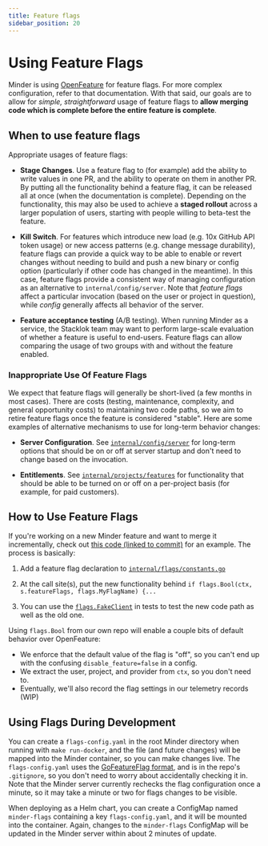 ```yaml
---
title: Feature flags
sidebar_position: 20
---
```


# Using Feature Flags

Minder is using [OpenFeature](https://openfeature.dev/) for feature flags. For
more complex configuration, refer to that documentation. With that said, our
goals are to allow for _simple, straightforward_ usage of feature flags to
**allow merging code which is complete before the entire feature is complete**.

## When to use feature flags

Appropriate usages of feature flags:

- **Stage Changes**. Use a feature flag to (for example) add the ability to
  write values in one PR, and the ability to operate on them in another PR. By
  putting all the functionality behind a feature flag, it can be released all at
  once (when the documentation is complete). Depending on the functionality,
  this may also be used to achieve a **staged rollout** across a larger
  population of users, starting with people willing to beta-test the feature.

- **Kill Switch**. For features which introduce new load (e.g. 10x GitHub API
  token usage) or new access patterns (e.g. change message durability), feature
  flags can provide a quick way to be able to enable or revert changes without
  needing to build and push a new binary or config option (particularly if other
  code has changed in the meantime). In this case, feature flags provide a
  consistent way of managing configuration as an alternative to
  `internal/config/server`. Note that _feature flags_ affect a particular
  invocation (based on the user or project in question), while _config_
  generally affects all behavior of the server.

- **Feature acceptance testing** (A/B testing). When running Minder as a
  service, the Stacklok team may want to perform large-scale evaluation of
  whether a feature is useful to end-users. Feature flags can allow comparing
  the usage of two groups with and without the feature enabled.

### Inappropriate Use Of Feature Flags

We expect that feature flags will generally be short-lived (a few months in most
cases). There are costs (testing, maintenance, complexity, and general
opportunity costs) to maintaining two code paths, so we aim to retire feature
flags once the feature is considered "stable". Here are some examples of
alternative mechanisms to use for long-term behavior changes:

- **Server Configuration**. See
  [`internal/config/server`](https://github.com/mindersec/minder/tree/main/internal/config/server)
  for long-term options that should be on or off at server startup and don't
  need to change based on the invocation.

- **Entitlements**. See
  [`internal/projects/features`](https://github.com/mindersec/minder/tree/main/internal/projects/features)
  for functionality that should be able to be turned on or off on a per-project
  basis (for example, for paid customers).

## How to Use Feature Flags

If you're working on a new Minder feature and want to merge it incrementally,
check out
[this code (linked to commit)](https://github.com/mindersec/minder/blob/d8f7d5709540bd33a2200adc2dbd330bbeceae86/internal/controlplane/handlers_authz.go#L222)
for an example. The process is basically:

1. Add a feature flag declaration to
   [`internal/flags/constants.go`](https://github.com/mindersec/minder/blob/main/internal/flags/constants.go)

1. At the call site(s), put the new functionality behind
   `if flags.Bool(ctx, s.featureFlags, flags.MyFlagName) {...`

1. You can use the
   [`flags.FakeClient`](https://github.com/mindersec/minder/blob/main/internal/flags/test_client.go)
   in tests to test the new code path as well as the old one.

Using `flags.Bool` from our own repo will enable a couple bits of default
behavior over OpenFeature:

- We enforce that the default value of the flag is "off", so you can't end up
  with the confusing `disable_feature=false` in a config.
- We extract the user, project, and provider from `ctx`, so you don't need to.
- Eventually, we'll also record the flag settings in our telemetry records (WIP)

## Using Flags During Development

You can create a `flags-config.yaml` in the root Minder directory when running
with `make run-docker`, and the file (and future changes) will be mapped into
the Minder container, so you can make changes live. The `flags-config.yaml` uses
the
[GoFeatureFlag format](https://gofeatureflag.org/docs/configure_flag/flag_format),
and is in the repo's `.gitignore`, so you don't need to worry about accidentally
checking it in. Note that the Minder server currently rechecks the flag
configuration once a minute, so it may take a minute or two for flags changes to
be visible.

When deploying as a Helm chart, you can create a ConfigMap named `minder-flags`
containing a key `flags-config.yaml`, and it will be mounted into the container.
Again, changes to the `minder-flags` ConfigMap will be updated in the Minder
server within about 2 minutes of update.
